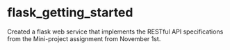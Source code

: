 # flask_getting_started

Created a flask web service that implements the RESTful API specifications from the Mini-project assignment from November 1st. 
